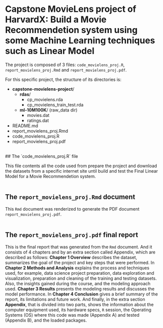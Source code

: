 # Capstone MovieLens project of HarvardX: Build a Movie Recommendetion system using some Machine Learning techniques such as Linear Model 

The project is composed of 3 files: `code_movielens_proj.R`, `report_movielens_proj.Rmd` and
`report_movielens_proj.pdf`.  

For this specific project, the structure of its directories is:  

- **capstone-movielens-project**/
    - **rdas**/
        - cp_movielens.rda
        - cp_movielens_train_test.rda
    - **ml-10M100K**/ (raw_data dir)
        - movies.dat
        - ratings.dat
- README.md
- report_movielens_proj.Rmd
- code_movielens_proj.R
- report_movielens_proj.pdf
<br />
## The `code_movielens_proj.R` file

This file contents all the code used from prepare the project and download the datasets from a
specific internet site until build and test the Final Linear Model for a Movie Recommendetion system.  
<br />
## The `report_movielens_proj.Rmd` document

This `Rmd` document was renderized to generate the PDF document `report_movielens_proj.pdf`.  
<br />
## The `report_movielens_proj.pdf` final report

This is the final report that was generated from the `Rmd` document. And it consists of 4 chapters and by an extra section called Appendix,
which are described as follows: **Chapter 1 Overview** describes the dataset, summarizes the
goal of the project and key steps that were performed. In **Chapter 2 Methods and Analysis**
explains the process and techniques used, for example, data science project preparation, data
exploration and visualization, preparation and cleaning of the training and testing datasets.
Also, the insights gained during the course, and the modeling approach used. **Chapter 3 Results**
presents the modeling results and discusses the model performance. In **Chapter 4 Conclusion**
gives a brief summary of the report, its limitations and future work. And finally, in the extra
section **Appendix**, that is divided into two parts, shows the information about the computer
equipment used, its hardware specs, `R` session, the Operating Systems (OS) where this code was
made (Appendix A) and tested (Appendix B), and the loaded packages.

